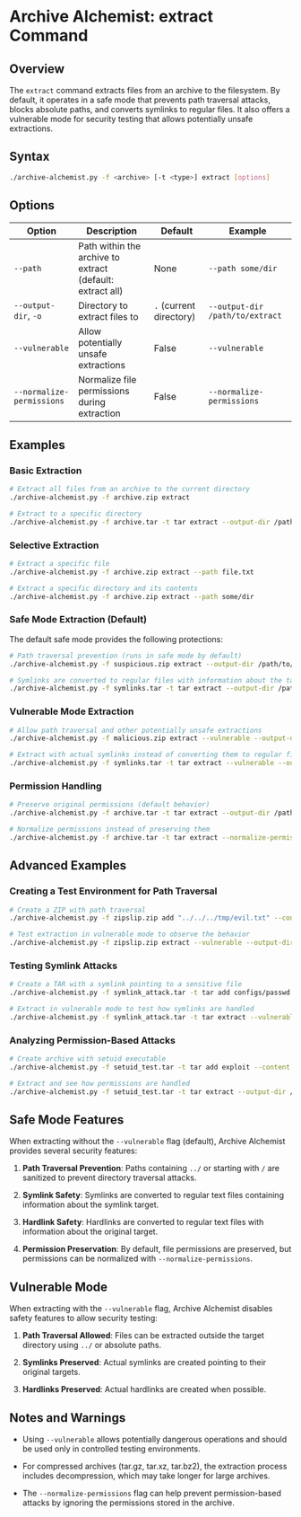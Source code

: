 # Archive Alchemist: extract Command

## Overview

The `extract` command extracts files from an archive to the filesystem. By default, it operates in a safe mode that prevents path traversal attacks, blocks absolute paths, and converts symlinks to regular files. It also offers a vulnerable mode for security testing that allows potentially unsafe extractions.

## Syntax

```bash
./archive-alchemist.py -f <archive> [-t <type>] extract [options]
```

## Options

| Option | Description | Default | Example |
|--------|-------------|---------|---------|
| `--path` | Path within the archive to extract (default: extract all) | None | `--path some/dir` |
| `--output-dir`, `-o` | Directory to extract files to | `.` (current directory) | `--output-dir /path/to/extract` |
| `--vulnerable` | Allow potentially unsafe extractions | False | `--vulnerable` |
| `--normalize-permissions` | Normalize file permissions during extraction | False | `--normalize-permissions` |

## Examples

### Basic Extraction

```bash
# Extract all files from an archive to the current directory
./archive-alchemist.py -f archive.zip extract

# Extract to a specific directory
./archive-alchemist.py -f archive.tar -t tar extract --output-dir /path/to/extract
```

### Selective Extraction

```bash
# Extract a specific file
./archive-alchemist.py -f archive.zip extract --path file.txt

# Extract a specific directory and its contents
./archive-alchemist.py -f archive.zip extract --path some/dir
```

### Safe Mode Extraction (Default)

The default safe mode provides the following protections:

```bash
# Path traversal prevention (runs in safe mode by default)
./archive-alchemist.py -f suspicious.zip extract --output-dir /path/to/safe

# Symlinks are converted to regular files with information about the target
./archive-alchemist.py -f symlinks.tar -t tar extract --output-dir /path/to/safe
```

### Vulnerable Mode Extraction

```bash
# Allow path traversal and other potentially unsafe extractions
./archive-alchemist.py -f malicious.zip extract --vulnerable --output-dir /path/to/test

# Extract with actual symlinks instead of converting them to regular files
./archive-alchemist.py -f symlinks.tar -t tar extract --vulnerable --output-dir /path/to/test
```

### Permission Handling

```bash
# Preserve original permissions (default behavior)
./archive-alchemist.py -f archive.tar -t tar extract --output-dir /path/to/extract

# Normalize permissions instead of preserving them
./archive-alchemist.py -f archive.tar -t tar extract --normalize-permissions --output-dir /path/to/extract
```

## Advanced Examples

### Creating a Test Environment for Path Traversal

```bash
# Create a ZIP with path traversal
./archive-alchemist.py -f zipslip.zip add "../../../tmp/evil.txt" --content "I escaped!"

# Test extraction in vulnerable mode to observe the behavior
./archive-alchemist.py -f zipslip.zip extract --vulnerable --output-dir /path/to/test
```

### Testing Symlink Attacks

```bash
# Create a TAR with a symlink pointing to a sensitive file
./archive-alchemist.py -f symlink_attack.tar -t tar add configs/passwd --symlink "/etc/passwd"

# Extract in vulnerable mode to test how symlinks are handled
./archive-alchemist.py -f symlink_attack.tar -t tar extract --vulnerable --output-dir /path/to/test
```

### Analyzing Permission-Based Attacks

```bash
# Create archive with setuid executable
./archive-alchemist.py -f setuid_test.tar -t tar add exploit --content "#!/bin/sh\nwhoami" --mode 4755 --setuid --uid 0

# Extract and see how permissions are handled
./archive-alchemist.py -f setuid_test.tar -t tar extract --output-dir /path/to/test
```

## Safe Mode Features

When extracting without the `--vulnerable` flag (default), Archive Alchemist provides several security features:

1. **Path Traversal Prevention**: Paths containing `../` or starting with `/` are sanitized to prevent directory traversal attacks.

2. **Symlink Safety**: Symlinks are converted to regular text files containing information about the symlink target.

3. **Hardlink Safety**: Hardlinks are converted to regular text files with information about the original target.

4. **Permission Preservation**: By default, file permissions are preserved, but permissions can be normalized with `--normalize-permissions`.

## Vulnerable Mode

When extracting with the `--vulnerable` flag, Archive Alchemist disables safety features to allow security testing:

1. **Path Traversal Allowed**: Files can be extracted outside the target directory using `../` or absolute paths.

2. **Symlinks Preserved**: Actual symlinks are created pointing to their original targets.

3. **Hardlinks Preserved**: Actual hardlinks are created when possible.

## Notes and Warnings

- Using `--vulnerable` allows potentially dangerous operations and should be used only in controlled testing environments.

- For compressed archives (tar.gz, tar.xz, tar.bz2), the extraction process includes decompression, which may take longer for large archives.

- The `--normalize-permissions` flag can help prevent permission-based attacks by ignoring the permissions stored in the archive.